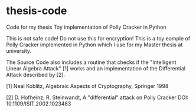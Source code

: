 # thesis-code
Code for my thesis
Toy implementation of Polly Cracker in Python

This is not safe code! Do not use this for encryption! This is a toy eample of Polly Cracker implemented in Python which I use for my Master thesis at university.

The Source Code also includes a routine that checks if the "Intelligent Linear Algebra Attack" [1] works and an implementation of the Differential Attack described by [2].

[1] Neal Koblitz, Algebraic Aspects of Cryptography, Springer 1998

[2] D. Hofheinz; R. Steinwandt, A "differential" attack on Polly Cracker DOI: 10.1109/ISIT.2002.1023483
